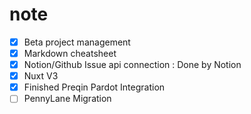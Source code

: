 # note

- [x] Beta project management
- [x] Markdown cheatsheet
- [x] Notion/Github Issue api connection : Done by Notion
- [x] Nuxt V3
- [x] Finished Preqin Pardot Integration
- [ ] PennyLane Migration
